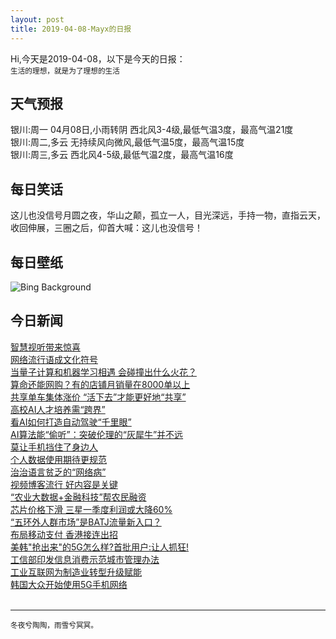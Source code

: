 ```yaml
---
layout: post
title: 2019-04-08-Mayx的日报
---
```


Hi,今天是2019-04-08，以下是今天的日报：<br><small>
生活的理想，就是为了理想的生活</small><!--more-->
## 天气预报
银川:周一 04月08日,小雨转阴 西北风3-4级,最低气温3度，最高气温21度<br>银川:周二,多云 无持续风向微风,最低气温5度，最高气温15度<br>银川:周三,多云 西北风4-5级,最低气温2度，最高气温16度
## 每日笑话
这儿也没信号月圆之夜，华山之颠，孤立一人，目光深远，手持一物，直指云天，收回伸展，三圈之后，仰首大喊：这儿也没信号！
## 每日壁纸
![Bing Background](https://cn.bing.com/th?id=OHR.GTNPBeaver_EN-US8031478692_1920x1080.jpg&rf=LaDigue_1920x1080.jpg&pid=hp "For International Beaver Day, a beaver swimming in Grand Teton National Park, Wyoming (© Charlie Hamilton James/Getty Images)")
## 今日新闻

[智慧视听带来惊喜](http://it.people.com.cn/n1/2019/0408/c1009-31016654.html)   
[网络流行语成文化符号](http://it.people.com.cn/n1/2019/0408/c1009-31016653.html)   
[当量子计算和机器学习相遇 会碰撞出什么火花？](http://it.people.com.cn/n1/2019/0408/c1009-31016756.html)   
[算命还能网购？有的店铺月销量在8000单以上](http://it.people.com.cn/n1/2019/0408/c1009-31016744.html)   
[共享单车集体涨价 “活下去”才能更好地“共享”](http://it.people.com.cn/n1/2019/0408/c1009-31016847.html)   
[高校AI人才培养需“跨界”](http://it.people.com.cn/n1/2019/0408/c1009-31016819.html)   
[看AI如何打造自动驾驶“千里眼”](http://it.people.com.cn/n1/2019/0408/c1009-31016817.html)   
[AI算法能“偷听”：突破伦理的“灰犀牛”并不远](http://it.people.com.cn/n1/2019/0408/c1009-31016857.html)   
[莫让手机挡住了身边人](http://it.people.com.cn/n1/2019/0408/c1009-31016623.html)   
[个人数据使用期待更规范](http://it.people.com.cn/n1/2019/0408/c1009-31016632.html)   
[治治语言贫乏的“网络病”](http://it.people.com.cn/n1/2019/0408/c1009-31016649.html)   
[视频博客流行 好内容是关键](http://it.people.com.cn/n1/2019/0408/c1009-31016652.html)   
[“农业大数据+金融科技”帮农民融资](http://it.people.com.cn/n1/2019/0408/c1009-31016467.html)   
[芯片价格下滑 三星一季度利润或大降60%](http://it.people.com.cn/n1/2019/0408/c1009-31016459.html)   
[“五环外人群市场”是BATJ流量新入口？](http://it.people.com.cn/n1/2019/0407/c1009-31016240.html)   
[布局移动支付 香港接连出招](http://it.people.com.cn/n1/2019/0407/c1009-31016238.html)   
[美韩"抢出来"的5G怎么样?首批用户:让人抓狂!](http://it.people.com.cn/n1/2019/0407/c1009-31016125.html)   
[工信部印发信息消费示范城市管理办法](http://it.people.com.cn/n1/2019/0407/c1009-31016097.html)   
[工业互联网为制造业转型升级赋能](http://it.people.com.cn/n1/2019/0407/c1009-31016096.html)   
[韩国大众开始使用5G手机网络](http://it.people.com.cn/n1/2019/0406/c1009-31015748.html)   
<br />

***

<small>冬夜兮陶陶，雨雪兮冥冥。</small>
